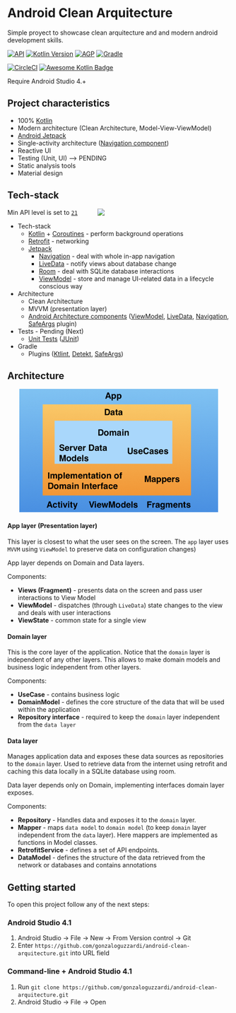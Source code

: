 # Android Clean Arquitecture
Simple proyect to showcase clean arquitecture and and modern android development skills.


[![API](https://img.shields.io/badge/API-21%2B-brightgreen.svg?style=flat)](https://android-arsenal.com/api?level=21)
[![Kotlin Version](https://img.shields.io/badge/Kotlin-1.4.1-blue.svg)](https://kotlinlang.org)
[![AGP](https://img.shields.io/badge/AGP-4.1.0-blue?style=flat)](https://developer.android.com/studio/releases/gradle-plugin)
[![Gradle](https://img.shields.io/badge/Gradle-6.5.0-blue?style=flat)](https://gradle.org)

[![CircleCI](https://circleci.com/gh/gonzaloguzzardi/android-clean-arquitecture/tree/main.svg?style=shield)](https://circleci.com/gh/gonzaloguzzardi/android-clean-arquitecture/main/teesloane-patch-5)
[![Awesome Kotlin Badge](https://kotlin.link/awesome-kotlin.svg)](https://github.com/KotlinBy/awesome-kotlin)

Require Android Studio 4.+

## Project characteristics
* 100% [Kotlin](https://kotlinlang.org/)
* Modern architecture (Clean Architecture, Model-View-ViewModel)
* [Android Jetpack](https://developer.android.com/jetpack)
* Single-activity architecture ([Navigation component](https://developer.android.com/guide/navigation/navigation-getting-started))
* Reactive UI
* Testing (Unit, UI) --> PENDING
* Static analysis tools
* Material design

## Tech-stack

<img src="assets/app-gif.gif" width="280" align="right" hspace="20">

Min API level is set to [`21`](https://android-arsenal.com/api?level=21)

* Tech-stack
    * [Kotlin](https://kotlinlang.org/) + [Coroutines](https://kotlinlang.org/docs/reference/coroutines-overview.html) - perform background operations
    * [Retrofit](https://square.github.io/retrofit/) - networking
    * [Jetpack](https://developer.android.com/jetpack)
        * [Navigation](https://developer.android.com/topic/libraries/architecture/navigation/) - deal with whole in-app navigation
        * [LiveData](https://developer.android.com/topic/libraries/architecture/livedata) - notify views about database change
        * [Room](https://developer.android.com/topic/libraries/architecture/room) - deal with SQLite database interactions
        * [ViewModel](https://developer.android.com/topic/libraries/architecture/viewmodel) - store and manage UI-related data in a lifecycle conscious way
* Architecture
    * Clean Architecture
    * MVVM (presentation layer)
    * [Android Architecture components](https://developer.android.com/topic/libraries/architecture) ([ViewModel](https://developer.android.com/topic/libraries/architecture/viewmodel), [LiveData](https://developer.android.com/topic/libraries/architecture/livedata), [Navigation](https://developer.android.com/jetpack/androidx/releases/navigation), [SafeArgs](https://developer.android.com/guide/navigation/navigation-pass-data#Safe-args) plugin)
* Tests - Pending (Next)
    * [Unit Tests](https://en.wikipedia.org/wiki/Unit_testing) ([JUnit](https://junit.org/junit4/))
* Gradle
    * Plugins ([Ktlint](https://github.com/JLLeitschuh/ktlint-gradle), [Detekt](https://github.com/arturbosch/detekt#with-gradle), [SafeArgs](https://developer.android.com/guide/navigation/navigation-pass-data#Safe-args))
    
## Architecture

<p align="center">
  <img src="https://github.com/gonzaloguzzardi/android-clean-arquitecture/blob/main/assets/clean-arquitecture-image.png?raw=true" width="450" />
</p>

#### App layer (Presentation layer)

This layer is closest to what the user sees on the screen. The `app` layer uses `MVVM` using `ViewModel` to preserve data on configuration changes)

App layer depends on Domain and Data layers.

Components:
- **Views (Fragment)** - presents data on the screen and pass user interactions to View Model
- **ViewModel** - dispatches (through `LiveData`) state changes to the view and deals with user interactions
- **ViewState** - common state for a single view

#### Domain layer

This is the core layer of the application. Notice that the `domain` layer is independent of any other layers. This allows to make domain models and business logic independent from other layers.

Components:
- **UseCase** - contains business logic
- **DomainModel** - defines the core structure of the data that will be used within the application
- **Repository interface** - required to keep the `domain` layer independent from the `data layer`

#### Data layer

Manages application data and exposes these data sources as repositories to the `domain` layer. Used to retrieve data from the internet using retrofit and caching this data locally in a SQLite database using room.

Data layer depends only on Domain, implementing interfaces domain layer exposes.

Components:
- **Repository** - Handles data and exposes it to the `domain` layer.
- **Mapper** - maps `data model` to `domain model` (to keep `domain` layer independent from the `data` layer). Here mappers are implemented as functions in Model classes.
- **RetrofitService** - defines a set of API endpoints.
- **DataModel** - defines the structure of the data retrieved from the network or databases and contains annotations

## Getting started
To open this project follow any of the next steps:
### Android Studio 4.1

1. Android Studio -> File -> New -> From Version control -> Git
2. Enter `https://github.com/gonzaloguzzardi/android-clean-arquitecture.git` into URL field

### Command-line + Android Studio 4.1

1. Run `git clone https://github.com/gonzaloguzzardi/android-clean-arquitecture.git`
2. Android Studio -> File -> Open
